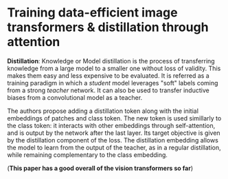 # Training data-efficient image transformers & distillation through attention

**Distillation**: Knowledge or Model distillation is the process of transferring knowledge from a large model to a smaller one without loss of validity. This makes them easy and less expensive to be evaluated. It is referred as a training paradigm in which a *student* model leverages "soft" labels coming from a strong *teacher* network. It can also be used to transfer inductive biases from a convolutional model as a teacher.

The authors propose adding a distillation token along with the initial embeddings of patches and class token. The new token is used simillarly to the class token: it interacts with other embeddings through self-attention, and is output by the network after the last layer. Its target objective is given by the distillation component of the loss. The distillation embedding allows the model to learn from the output of the teacher, as in a regular distillation, while remaining complementary to the class embedding.

(**This paper has a good overall of the vision transformers so far**)
